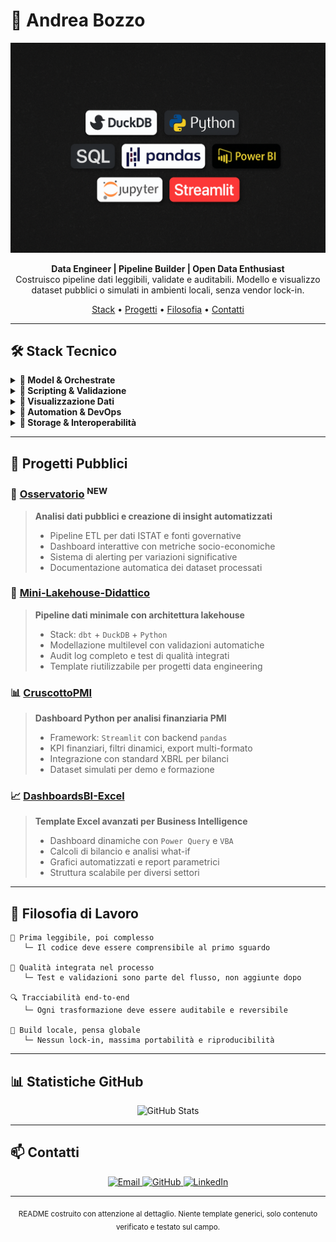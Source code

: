 # 👋 Andrea Bozzo

<p align="center">
  <img src="assets/tech_banner.png" alt="Tech stack banner" width="700"/>
</p>

<p align="center">
  <strong>Data Engineer | Pipeline Builder | Open Data Enthusiast</strong><br>
  Costruisco pipeline dati leggibili, validate e auditabili. Modello e visualizzo dataset pubblici o simulati in ambienti locali, senza vendor lock-in.
</p>

<p align="center">
  <a href="#-stack-tecnico">Stack</a> •
  <a href="#-progetti-pubblici">Progetti</a> •
  <a href="#-filosofia">Filosofia</a> •
  <a href="#-contatti">Contatti</a>
</p>

---

## 🛠️ Stack Tecnico

<details>
<summary><b>🔹 Model & Orchestrate</b></summary>

- **dbt-core** con ecosystem completo (`dbt-utils`, `dbt-expectations`, `dbt-date`)
- **DuckDB** • SQL avanzato (CTE, window functions, macro, ref/source)
- Architettura a layer: `staging → core → marts`
- Macro Jinja2, controlli incrociati, audit semiautomatico
</details>

<details>
<summary><b>🔹 Scripting & Validazione</b></summary>

- **Python 3.11+** • `pandas`, `numpy`, `pyarrow`
- Sistema di flagging anomalie e validazioni numeriche
- Notebook tecnici con **Jupyter** • Conversioni `CSV ↔ Parquet ↔ Excel`
- Sanity check automatizzati e reportistica errori
</details>

<details>
<summary><b>🔹 Visualizzazione Dati</b></summary>

- **Power BI** per report business-ready e dashboard executive
- **Excel** per analisi avanzate con formule dinamiche
- **Streamlit** per mockup rapidi e dashboard interattive
- **Plotly** / **Matplotlib** per visualizzazioni custom in Python
</details>

<details>
<summary><b>🔹 Automation & DevOps</b></summary>

- **Poetry** per dependency management • **Makefile** per automazione
- **Git** con branching strategy e commit atomici
- Configurazioni `pyproject.toml`, `YAML`
- Sviluppo **100% locale** (no cloud dependencies, no vendor lock-in)
</details>

<details>
<summary><b>🔹 Storage & Interoperabilità</b></summary>

- Formati supportati: `CSV`, `Parquet`, `Excel`, `JSON`
- Parsing dati pubblici (ISTAT, XBRL, open data governativi)
- Pipeline `raw → bronze → silver → gold` con naming consistente
- Versionamento e tracciabilità completa
</details>

---

## 🚀 Progetti Pubblici

### 🔭 [Osservatorio](https://github.com/AndreaBozzo/Osservatorio) <sup>NEW</sup>
> **Analisi dati pubblici e creazione di insight automatizzati**
> 
> - Pipeline ETL per dati ISTAT e fonti governative
> - Dashboard interattive con metriche socio-economiche
> - Sistema di alerting per variazioni significative
> - Documentazione automatica dei dataset processati

### 🧊 [Mini-Lakehouse-Didattico](https://github.com/AndreaBozzo/Mini-Lakehouse-Didattico)
> **Pipeline dati minimale con architettura lakehouse**
> 
> - Stack: `dbt` + `DuckDB` + `Python`
> - Modellazione multilevel con validazioni automatiche
> - Audit log completo e test di qualità integrati
> - Template riutilizzabile per progetti data engineering

### 📊 [CruscottoPMI](https://github.com/AndreaBozzo/CruscottoPMI)
> **Dashboard Python per analisi finanziaria PMI**
> 
> - Framework: `Streamlit` con backend `pandas`
> - KPI finanziari, filtri dinamici, export multi-formato
> - Integrazione con standard XBRL per bilanci
> - Dataset simulati per demo e formazione

### 📈 [DashboardsBI-Excel](https://github.com/AndreaBozzo/DashboardsBI-Excel)
> **Template Excel avanzati per Business Intelligence**
> 
> - Dashboard dinamiche con `Power Query` e `VBA`
> - Calcoli di bilancio e analisi what-if
> - Grafici automatizzati e report parametrici
> - Struttura scalabile per diversi settori

---

## 🧭 Filosofia di Lavoro

```
📌 Prima leggibile, poi complesso
   └─ Il codice deve essere comprensibile al primo sguardo

🧪 Qualità integrata nel processo
   └─ Test e validazioni sono parte del flusso, non aggiunte dopo

🔍 Tracciabilità end-to-end
   └─ Ogni trasformazione deve essere auditabile e reversibile

🧱 Build locale, pensa globale
   └─ Nessun lock-in, massima portabilità e riproducibilità
```

---

## 📊 Statistiche GitHub

<p align="center">
  <img src="https://github-readme-stats.vercel.app/api?username=AndreaBozzo&show_icons=true&theme=default" alt="GitHub Stats" />
</p>

---

## 📫 Contatti

<p align="center">
  <a href="mailto:andreabozzo92@gmail.com">
    <img src="https://img.shields.io/badge/Email-andreabozzo92@gmail.com-blue?style=for-the-badge&logo=gmail" alt="Email" />
  </a>
  <a href="https://github.com/AndreaBozzo">
    <img src="https://img.shields.io/badge/GitHub-AndreaBozzo-black?style=for-the-badge&logo=github" alt="GitHub" />
  </a>
  <a href="https://linkedin.com/in/andrea-bozzo">
    <img src="https://img.shields.io/badge/LinkedIn-Andrea_Bozzo-0077B5?style=for-the-badge&logo=linkedin" alt="LinkedIn" />
  </a>
</p>

---

<p align="center">
  <sub>README costruito con attenzione al dettaglio. Niente template generici, solo contenuto verificato e testato sul campo.</sub>
</p>
